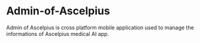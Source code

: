 # Admin-of-Ascelpius

Admin of Ascelpius is cross platform mobile application used to manage the informations of Ascelpius medical AI app.

